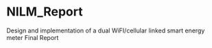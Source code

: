 # NILM_Report
Design and implementation of a dual WiFI/cellular linked smart energy meter Final Report
